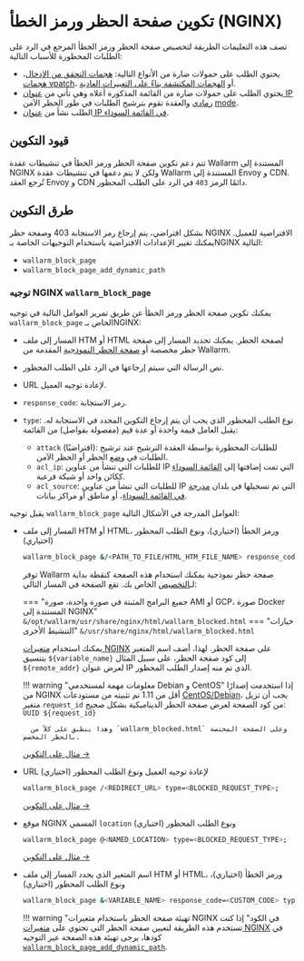 # تكوين صفحة الحظر ورمز الخطأ (NGINX)

تصف هذه التعليمات الطريقة لتخصيص صفحة الحظر ورمز الخطأ المرجع في الرد على الطلبات المحظورة للأسباب التالية:

* يحتوي الطلب على حمولات ضارة من الأنواع التالية: [هجمات التحقق من الإدخال](../../about-wallarm/protecting-against-attacks.md#input-validation-attacks)، [هجمات vpatch](../../user-guides/rules/vpatch-rule.md)، أو [الهجمات المكتشفة بناءً على التعبيرات العادية](../../user-guides/rules/regex-rule.md).
* يحتوي الطلب على حمولات ضارة من القائمة المذكورة أعلاه وهي تأتي من [عنوان IP رمادي](../../user-guides/ip-lists/overview.md) والعقدة تقوم بترشيح الطلبات في طور الحظر الآمن [mode](../configure-wallarm-mode.md).
* الطلب نشأ من [عنوان IP في القائمة السوداء](../../user-guides/ip-lists/overview.md).

## قيود التكوين

تتم دعم تكوين صفحة الحظر ورمز الخطأ في تنشيطات عقدة Wallarm المستندة إلى NGINX ولكن لا يتم دعمها في تنشيطات عقدة Wallarm المستندة إلى Envoy و CDN. تُرجع العقد Envoy و CDN دائمًا الرمز `403` في الرد على الطلب المحظور.

## طرق التكوين

بشكل افتراضي، يتم إرجاع رمز الاستجابة 403 وصفحة حظر NGINX الافتراضية للعميل. يمكنك تغيير الإعدادات الافتراضية باستخدام التوجيهات الخاصة بـNGINX التالية:

* `wallarm_block_page`
* `wallarm_block_page_add_dynamic_path`

### توجيه NGINX `wallarm_block_page`

يمكنك تكوين صفحة الحظر ورمز الخطأ عن طريق تمرير العوامل التالية في توجيه `wallarm_block_page` الخاص بـNGINX:

* المسار إلى ملف HTM أو HTML لصفحة الحظر. يمكنك تحديد المسار إلى صفحة حظر مخصصة أو [صفحة الحظر النموذجية](#customizing-sample-blocking-page) المقدمة من Wallarm.
* نص الرسالة التي سيتم إرجاعها في الرد على الطلب المحظور.
* URL لإعادة توجيه العميل.
* `response_code`: رمز الاستجابة.
* `type`: نوع الطلب المحظور الذي يجب أن يتم إرجاع التكوين المحدد في الاستجابة له. يقبل العامل قيمة واحدة أو عدة قيم (مفصولة بفواصل) من القائمة:

    * `attack` (افتراضيًا): للطلبات المحظورة بواسطة العقدة الترشيح عند ترشيح الطلبات في [وضع](../configure-wallarm-mode.md) الحظر أو الحظر الآمن.
    * `acl_ip`: للطلبات التي تنشأ من عناوين IP التي تمت إضافتها إلى [القائمة السوداء](../../user-guides/ip-lists/overview.md) ككائن واحد أو شبكة فرعية.
    * `acl_source`: للطلبات التي تنشأ من عناوين IP التي تم تسجيلها في بلدان [مدرجة في القائمة السوداء](../../user-guides/ip-lists/overview.md)، أو مناطق أو مراكز بيانات.

يقبل توجيه `wallarm_block_page` العوامل المدرجة في الأشكال التالية:

* المسار إلى ملف HTM أو HTML، ورمز الخطأ (اختياري)، ونوع الطلب المحظور (اختياري)

    ```bash
    wallarm_block_page &/<PATH_TO_FILE/HTML_HTM_FILE_NAME> response_code=<CUSTOM_CODE> type=<BLOCKED_REQUEST_TYPE>;
    ```
    
    توفر Wallarm صفحة حظر نموذجية يمكنك استخدام هذه الصفحة كنقطة بداية لـ[التخصيص](#customizing-sample-blocking-page) الخاص بك. تقع الصفحة في المسار التالي:
    
    === "جميع البرامج المثبتة في صورة واحدة، صورة AMI أو GCP، صورة Docker المستندة إلى NGINX"
        ```
        &/opt/wallarm/usr/share/nginx/html/wallarm_blocked.html
        ```
    === "خيارات التنشيط الأخرى"
        ```
        &/usr/share/nginx/html/wallarm_blocked.html
        ```

    يمكنك استخدام [متغيرات NGINX](https://nginx.org/en/docs/varindex.html) على صفحة الحظر. لهذا، أضف اسم المتغير بتنسيق `${variable_name}` إلى كود صفحة الحظر، على سبيل المثال `${remote_addr}` لعرض عنوان IP الذي تم منه إصدار الطلب المحظور.

    !!! warning "معلومات مهمة لمستخدمي Debian و CentOS"
        إذا استخدمت إصدارًا من NGINX أقل من 1.11 تم تثبيته من مستودعات [CentOS/Debian](../../installation/nginx/dynamic-module-from-distr.md)، يجب أن تزيل متغير `request_id` من كود الصفحة لعرض صفحة الحظر الديناميكية بشكل صحيح:
        ```
        UUID ${request_id}
        ```

        وهذا ينطبق على كلاً من `wallarm_blocked.html` وعلى الصفحة المختصة بالحظر المخصص.

    [مثال على التكوين →](#path-to-the-htm-or-html-file-with-the-blocking-page-and-error-code)
* URL لإعادة توجيه العميل ونوع الطلب المحظور (اختياري)

    ``` bash
    wallarm_block_page /<REDIRECT_URL> type=<BLOCKED_REQUEST_TYPE>;
    ```

    [مثال على التكوين →](#url-for-the-client-redirection)
* موقع NGINX المسمي `location` ونوع الطلب المحظور (اختياري)

    ``` bash
    wallarm_block_page @<NAMED_LOCATION> type=<BLOCKED_REQUEST_TYPE>;
    ```

    [مثال على التكوين →](#named-nginx-location)
* اسم المتغير الذي يحدد المسار إلى ملف HTM أو HTML، ورمز الخطأ (اختياري)، ونوع الطلب المحظور (اختياري)

    ``` bash
    wallarm_block_page &<VARIABLE_NAME> response_code=<CUSTOM_CODE> type=<BLOCKED_REQUEST_TYPE>;
    ```

    !!! warning "تهيئة صفحة الحظر باستخدام متغيرات NGINX في الكود"
        إذا كنت تستخدم هذه الطريقة لتعيين صفحة الحظر التي تحتوي على [متغيرات NGINX](https://nginx.org/en/docs/varindex.html) في كودها، يرجى تهيئة هذه الصفحة عبر التوجيه [`wallarm_block_page_add_dynamic_path`](#nginx-directive-wallarm_block_page_add_dynamic_path).
